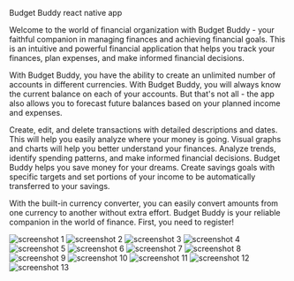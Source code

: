 Budget Buddy react native app

Welcome to the world of financial organization with Budget Buddy - your faithful companion in managing finances and achieving financial goals. This is an intuitive and powerful financial application  that helps you track your finances, plan expenses, and make informed financial decisions.

With Budget Buddy, you have the ability to create an unlimited number of accounts in different currencies. With Budget Buddy, you will always know the current balance on each of your accounts. But that's not all - the app also allows you to forecast future balances based on your planned income and expenses.
 
Create, edit, and delete transactions with detailed descriptions and dates. This will help you easily analyze where your money is going. Visual graphs and charts will help you better understand your finances. Analyze trends, identify spending patterns, and make informed financial decisions. Budget Buddy helps you save money for your dreams. Create savings goals with specific targets and set portions of your income to be automatically transferred to your savings.

 With the built-in currency converter, you can easily convert amounts from one currency to another without extra effort. Budget Buddy is your reliable companion in the world of finance. First, you need to register!


![screenshot 1](https://github.com/eshchukina/Budget-Buddy-app/blob/main/assets/screenshots/1.png)
![screenshot 2](https://github.com/eshchukina/Budget-Buddy-app/blob/main/assets/screenshots/2.png)
![screenshot 3](https://github.com/eshchukina/Budget-Buddy-app/blob/main/assets/screenshots/3.png)
![screenshot 4](https://github.com/eshchukina/Budget-Buddy-app/blob/main/assets/screenshots/4.png)
![screenshot 5](https://github.com/eshchukina/Budget-Buddy-app/blob/main/assets/screenshots/5.png)
![screenshot 6](https://github.com/eshchukina/Budget-Buddy-app/blob/main/assets/screenshots/6.png)
![screenshot 7](https://github.com/eshchukina/Budget-Buddy-app/blob/main/assets/screenshots/7.png)
![screenshot 8](https://github.com/eshchukina/Budget-Buddy-app/blob/main/assets/screenshots/8.png)
![screenshot 9](https://github.com/eshchukina/Budget-Buddy-app/blob/main/assets/screenshots/9.png)
![screenshot 10](https://github.com/eshchukina/Budget-Buddy-app/blob/main/assets/screenshots/10.png)
![screenshot 11](https://github.com/eshchukina/Budget-Buddy-app/blob/main/assets/screenshots/11.png)
![screenshot 12](https://github.com/eshchukina/Budget-Buddy-app/blob/main/assets/screenshots/12.png)
![screenshot 13](https://github.com/eshchukina/Budget-Buddy-app/blob/main/assets/screenshots/13.png)

